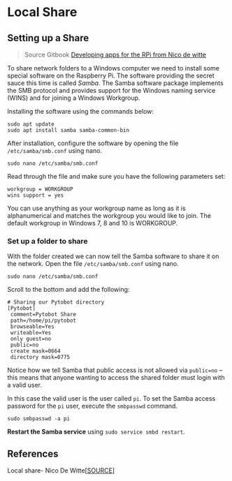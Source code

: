 # Local Share

## Setting up a Share

> Source Gitbook [Developing apps for the RPi from Nico de witte](https://vives.gitbook.io/iot-devices/developing-apps-for-the-rpi/05_developing_apps_for_rpi#setting-up-a-share)

To share network folders to a Windows computer we need to install some special software on the Raspberry Pi. The software providing the secret sauce this time is called _Samba_. The Samba software package implements the SMB protocol and provides support for the Windows naming service \(WINS\) and for joining a Windows Workgroup.

Installing the software using the commands below:

```text
sudo apt update
sudo apt install samba samba-common-bin
```

After installation, configure the software by opening the file `/etc/samba/smb.conf` using nano.

```text
sudo nano /etc/samba/smb.conf
```

Read through the file and make sure you have the following parameters set:

```text
workgroup = WORKGROUP
wins support = yes
```

You can use anything as your workgroup name as long as it is alphanumerical and matches the workgroup you would like to join. The default workgroup in Windows 7, 8 and 10 is WORKGROUP.

### Set up a folder to share

With the folder created we can now tell the Samba software to share it on the network. Open the file `/etc/samba/smb.conf` using nano.

```text
sudo nano /etc/samba/smb.conf
```

Scroll to the bottom and add the following:

```text
# Sharing our Pytobot directory
[Pytobot]
 comment=Pytobot Share
 path=/home/pi/pytobot
 browseable=Yes
 writeable=Yes
 only guest=no
 public=no
 create mask=0664
 directory mask=0775
```

Notice how we tell Samba that public access is not allowed via `public=no` – this means that anyone wanting to access the shared folder must login with a valid user.

In this case the valid user is the user called `pi`. To set the Samba access password for the `pi` user, execute the `smbpasswd` command.

```text
sudo smbpasswd -a pi
```

**Restart the Samba service** using `sudo service smbd restart`.

## References

Local share- Nico De Witte\[[SOURCE](https://www.raspberrypi.org/documentation/configuration/wireless/access-point.md)\]

